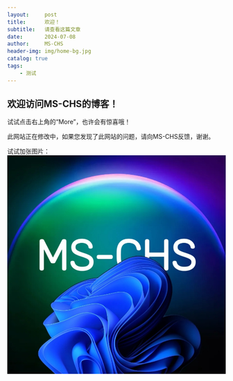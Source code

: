 ```yaml
---
layout:     post
title:      欢迎！
subtitle:   请查看这篇文章
date:       2024-07-08
author:     MS-CHS
header-img: img/home-bg.jpg
catalog: true
tags:
    - 测试
---
```

## 欢迎访问MS-CHS的博客！

试试点击右上角的“More”，也许会有惊喜哦！

此网站正在修改中，如果您发现了此网站的问题，请向MS-CHS反馈，谢谢。

试试加张图片：
![](/img/head.jpg)
